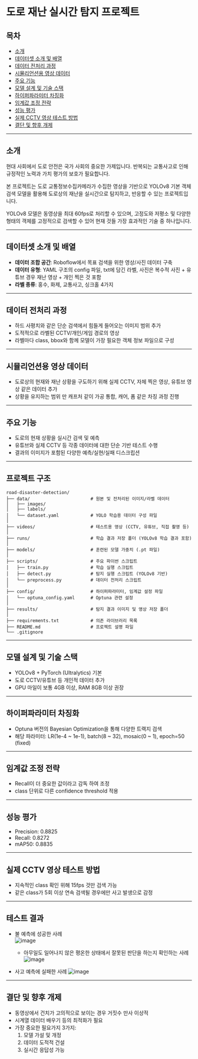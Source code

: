 # 도로 재난 실시간 탐지 프로젝트

## 목차
- [소개](#소개)
- [데이터셋 소개 및 배열](#데이터셋-소개-및-배열)
- [데이터 전처리 과정](#데이터-전처리-과정)
- [시뮬리언션용 영상 데이터](#시뮬리언션용-영상-데이터)
- [주요 기능](#주요-기능)
- [모델 설계 및 기술 스택](#모델-설계-및-기술-스택)
- [하이퍼파라미터 차징화](#하이퍼파라미터-차징화)
- [임계값 조정 전략](#임계값-조정-전략)
- [성능 평가](#성능-평가)
- [실제 CCTV 영상 테스트 방법](#실제-cctv-영상-테스트-방법)
- [결단 및 향후 개제](#결단-및-향후-개제)

---

## 소개

현대 사회에서 도로 안전은 국가 사회의 중요한 가제입니다. 반복되는 교통사고로 인해 규정적인 노력과 가치 평가의 보호가 필요합니다.

본 프로젝트는 도로 교통정보수집카메라가 수집한 영상을 기반으로 YOLOv8 기본 객체 검색 모델을 활용해 도로상의 재난을 실시간으로 탐지하고, 반응할 수 있는 프로젝트입니다.

YOLOv8 모델은 동영상을 최대 60fps로 처리할 수 있으며, 고정도와 저평소 및 다양한 형태의 객체를 고정적으로 검색할 수 있어 현재 것들 가장 효과적인 기술 중 하나입니다.

---

## 데이터셋 소개 및 배열

- **데이터 조합 공간**: Roboflow에서 목표 검색을 위한 영상/사진 데이터 구축
- **데이터 유형**: YAML 구조의 config 파일, txt에 담긴 라벨, 사진은 복수적 사진 + 유튜브 경우 재난 영상 + 개인 찍은 것 포함
- **라벨 종류**: 홍수, 화제, 교통사고, 싱크홀 4가지

---

## 데이터 전처리 과정

- 하드 사평치와 같은 단순 검색에서 힘들게 들어오는 이미지 범위 추가
- 도적적으로 라벨된 CCTV/개인/게임 경로의 영상
- 라벨마다 class, bbox와 함께 모델이 가장 필요한 객체 정보 파일으로 구성

---

## 시뮬리언션용 영상 데이터

- 도로상의 현재와 재난 상황을 구도하기 위해 실제 CCTV, 자체 찍은 영상, 유튜브 영상 같은 데이터 추가
- 상황을 유지하는 범위 만 캐프처 같이 가공 통합, 캐어, 폼 같은 차징 과정 진행

---

## 주요 기능

- 도로의 현재 상황을 실시간 검색 및 예측
- 유튜브와 실제 CCTV 등 각종 데이터에 대한 단순 기반 테스트 수행
- 결과의 이미지가 포함된 다양한 예측/실현/실패 디스크립션

---

## 프로젝트 구조

```
road-disaster-detection/
├── data/                       # 원본 및 전처리된 이미지/라벨 데이터
│   ├── images/
│   ├── labels/
│   └── dataset.yaml            # YOLO 학습용 데이터 구성 파일
│
├── videos/                     # 테스트용 영상 (CCTV, 유튜브, 직접 촬영 등)
│
├── runs/                       # 학습 결과 저장 폴더 (YOLOv8 학습 결과 포함)
│
├── models/                     # 훈련된 모델 가중치 (.pt 파일)
│
├── scripts/                    # 주요 파이썬 스크립트
│   ├── train.py                # 학습 실행 스크립트
│   ├── detect.py               # 탐지 실행 스크립트 (YOLOv8 기반)
│   └── preprocess.py           # 데이터 전처리 스크립트
│
├── config/                     # 하이퍼파라미터, 임계값 설정 파일
│   └── optuna_config.yaml      # Optuna 관련 설정
│
├── results/                    # 탐지 결과 이미지 및 영상 저장 폴더
│
├── requirements.txt            # 의존 라이브러리 목록
├── README.md                   # 프로젝트 설명 파일
└── .gitignore
```

---

## 모델 설계 및 기술 스택

- YOLOv8 + PyTorch (Ultralytics) 기본
- 도로 CCTV/유튜브 등 개인적 데이터 추가
- GPU 마일이 보통 4GB 이상, RAM 8GB 이상 권장

---

## 하이퍼파라미터 차징화

- Optuna 버전의 Bayesian Optimization을 통해 다양한 트랙지 검색
- 해당 파라미터: LR(1e-4 ~ 1e-1), batch(8 ~ 32), mosaic(0 ~ 1), epoch=50 (fixed)

---

## 임계값 조정 전략

- Recall이 더 중요한 값이라고 감독 하여 조정
- class 단위로 다른 confidence threshold 적용

---

## 성능 평가

- Precision: 0.8825
- Recall: 0.8272
- mAP50: 0.8835

---

## 실제 CCTV 영상 테스트 방법

- 지속적인 class 확인 위해 15fps 것만 검색 가능
- 같은 class가 5회 이상 연속 검색될 경우에만 사고 발생으로 감정

---

## 테스트 결과

- 불 예측에 성공한 사례  
  ![image](https://github.com/user-attachments/assets/b4afe271-f065-4294-a9a6-b129a5f737df)
  

  - 아무일도 일어나지 않은 평온한 상태에서 잘못된 판단을 하는지 확인하는 사례
  ![image](https://github.com/user-attachments/assets/02d4bc20-1b85-440a-a7f9-6904a73837ff)


- 사고 예측에 실패한 사례
  ![image](https://github.com/user-attachments/assets/d418e26d-9245-47db-a3da-2b786ca8458e)

---

## 결단 및 향후 개제

- 동영상에서 건치가 고의적으로 보이는 경우 거짓수 만사 이상적
- 시계열 데이터 배우기 등의 최적화가 필요
- 가장 중요한 필요가지 3가지:
  1. 모델 가설 및 개정
  2. 데이터 도적적 건설
  3. 실시간 응답성 가능

